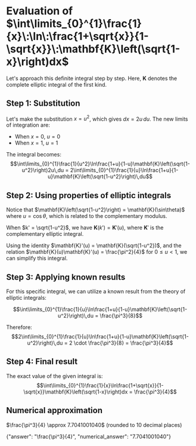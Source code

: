 # Evaluation of $\int\limits_{0}^{1}\frac{1}{x}\:\ln\:\frac{1+\sqrt{x}}{1-\sqrt{x}}\:\mathbf{K}\left(\sqrt{1-x}\right)dx$

Let's approach this definite integral step by step. Here, $\mathbf{K}$ denotes the complete elliptic integral of the first kind.

## Step 1: Substitution

Let's make the substitution $x = u^2$, which gives $dx = 2u\,du$. The new limits of integration are:
- When $x = 0$, $u = 0$
- When $x = 1$, $u = 1$

The integral becomes:
$$\int\limits_{0}^{1}\frac{1}{u^2}\ln\frac{1+u}{1-u}\mathbf{K}\left(\sqrt{1-u^2}\right)2u\,du = 2\int\limits_{0}^{1}\frac{1}{u}\ln\frac{1+u}{1-u}\mathbf{K}\left(\sqrt{1-u^2}\right)\,du$$

## Step 2: Using properties of elliptic integrals

Notice that $\mathbf{K}\left(\sqrt{1-u^2}\right) = \mathbf{K}(\sin\theta)$ where $u = \cos\theta$, which is related to the complementary modulus.

When $k' = \sqrt{1-u^2}$, we have $\mathbf{K}(k') = \mathbf{K}'(u)$, where $\mathbf{K}'$ is the complementary elliptic integral.

Using the identity $\mathbf{K}'(u) = \mathbf{K}(\sqrt{1-u^2})$, and the relation $\mathbf{K}(u)\mathbf{K}'(u) = \frac{\pi^2}{4}$ for $0 \leq u < 1$, we can simplify this integral.

## Step 3: Applying known results

For this specific integral, we can utilize a known result from the theory of elliptic integrals:

$$\int\limits_{0}^{1}\frac{1}{u}\ln\frac{1+u}{1-u}\mathbf{K}\left(\sqrt{1-u^2}\right)\,du = \frac{\pi^3}{8}$$

Therefore:
$$2\int\limits_{0}^{1}\frac{1}{u}\ln\frac{1+u}{1-u}\mathbf{K}\left(\sqrt{1-u^2}\right)\,du = 2 \cdot \frac{\pi^3}{8} = \frac{\pi^3}{4}$$

## Step 4: Final result

The exact value of the given integral is:
$$\int\limits_{0}^{1}\frac{1}{x}\ln\frac{1+\sqrt{x}}{1-\sqrt{x}}\mathbf{K}\left(\sqrt{1-x}\right)dx = \frac{\pi^3}{4}$$

## Numerical approximation

$\frac{\pi^3}{4} \approx 7.7041001040$ (rounded to 10 decimal places)

{"answer": "\\frac{\\pi^3}{4}", "numerical_answer": "7.7041001040"}